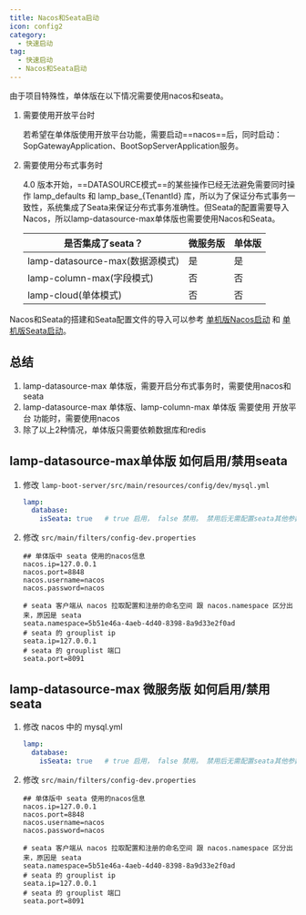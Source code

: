 ```yaml
---
title: Nacos和Seata启动
icon: config2
category:
  - 快速启动 
tag:
  - 快速启动 
  - Nacos和Seata启动
---
```


由于项目特殊性，单体版在以下情况需要使用nacos和seata。

1. 需要使用开放平台时

   若希望在单体版使用开放平台功能，需要启动==nacos==后，同时启动：SopGatewayApplication、BootSopServerApplication服务。

2. 需要使用分布式事务时

   4.0 版本开始，==DATASOURCE模式==的某些操作已经无法避免需要同时操作 lamp_defaults  和 lamp_base_{TenantId} 库，所以为了保证分布式事务一致性，系统集成了Seata来保证分布式事务准确性。但Seata的配置需要导入Nacos，所以lamp-datasource-max单体版也需要使用Nacos和Seata。

   | 是否集成了seata？               | 微服务版 | 单体版 |
   | ------------------------------- | -------- | ------ |
   | lamp-datasource-max(数据源模式) | 是       | 是     |
   | lamp-column-max(字段模式)       | 否       | 否     |
   | lamp-cloud(单体模式)            | 否       | 否     |

   

Nacos和Seata的搭建和Seata配置文件的导入可以参考  [单机版Nacos启动](../middleware/单机版Nacos启动.md) 和 [单机版Seata启动](../middleware/单机版Seata启动.md)。



## 总结

1. lamp-datasource-max 单体版，需要开启分布式事务时，需要使用nacos和seata
2. lamp-datasource-max 单体版、lamp-column-max 单体版 需要使用 开放平台 功能时，需要使用nacos
3. 除了以上2种情况，单体版只需要依赖数据库和redis



## lamp-datasource-max单体版 如何启用/禁用seata

1. 修改 `lamp-boot-server/src/main/resources/config/dev/mysql.yml`

   ```yaml
   lamp:
     database: 
       isSeata: true   # true 启用， false 禁用。 禁用后无需配置seata其他参数
   ```

2. 修改 `src/main/filters/config-dev.properties`

   ```properties
   ## 单体版中 seata 使用的nacos信息
   nacos.ip=127.0.0.1
   nacos.port=8848
   nacos.username=nacos
   nacos.password=nacos
   
   # seata 客户端从 nacos 拉取配置和注册的命名空间 跟 nacos.namespace 区分出来，原因是 seata
   seata.namespace=5b51e46a-4aeb-4d40-8398-8a9d33e2f0ad
   # seata 的 grouplist ip
   seata.ip=127.0.0.1
   # seata 的 grouplist 端口
   seata.port=8091
   ```

   

## lamp-datasource-max 微服务版 如何启用/禁用seata

1. 修改 nacos 中的 mysql.yml

   ```yaml
   lamp:
     database: 
       isSeata: true   # true 启用， false 禁用。 禁用后无需配置seata其他参数
   ```

2. 修改 `src/main/filters/config-dev.properties`

   ```properties
   ## 单体版中 seata 使用的nacos信息
   nacos.ip=127.0.0.1
   nacos.port=8848
   nacos.username=nacos
   nacos.password=nacos
   
   # seata 客户端从 nacos 拉取配置和注册的命名空间 跟 nacos.namespace 区分出来，原因是 seata
   seata.namespace=5b51e46a-4aeb-4d40-8398-8a9d33e2f0ad
   # seata 的 grouplist ip
   seata.ip=127.0.0.1
   # seata 的 grouplist 端口
   seata.port=8091
   ```

   
